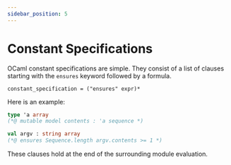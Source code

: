 ```yaml
---
sidebar_position: 5
---
```


# Constant Specifications

OCaml constant specifications are simple. They consist of a list of clauses
starting with the `ensures` keyword followed by a formula.

```ebnf title="Constant specification syntax"
constant_specification = ("ensures" expr)*
```

Here is an example:

```ocaml
type 'a array
(*@ mutable model contents : 'a sequence *)

val argv : string array
(*@ ensures Sequence.length argv.contents >= 1 *)
```

These clauses hold at the end of the surrounding module evaluation.

